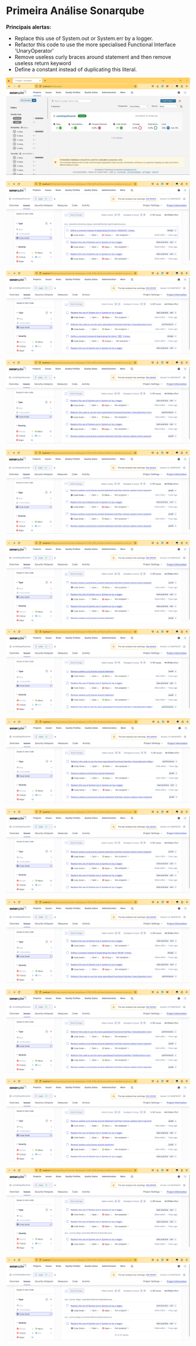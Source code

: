 # Primeira Análise Sonarqube

**Principais alertas:**

- Replace this use of System.out or System.err by a logger.
- Refactor this code to use the more specialised Functional Interface 'UnaryOperator<List>'
- Remove useless curly braces around statement and then remove useless return keyword
- Define a constant instead of duplicating this literal.


![SonarQube Primeira Analise](img/01_sonarqube_primeiro_scan.png)


![SonarQube Primeira Analise](img/02_sonarqube_primeiro_scan.png)


![SonarQube Primeira Analise](img/03_sonarqube_primeiro_scan.png)


![SonarQube Primeira Analise](img/04_sonarqube_primeiro_scan.png)


![SonarQube Primeira Analise](img/05_sonarqube_primeiro_scan.png)


![SonarQube Primeira Analise](img/06_sonarqube_primeiro_scan.png)


![SonarQube Primeira Analise](img/07_sonarqube_primeiro_scan.png)


![SonarQube Primeira Analise](img/08_sonarqube_primeiro_scan.png)


![SonarQube Primeira Analise](img/09_sonarqube_primeiro_scan.png)


![SonarQube Primeira Analise](img/10_sonarqube_primeiro_scan.png)


![SonarQube Primeira Analise](img/11_sonarqube_primeiro_scan.png)


![SonarQube Primeira Analise](img/12_sonarqube_primeiro_scan.png)


![SonarQube Primeira Analise](img/13_sonarqube_primeiro_scan.png)


![SonarQube Primeira Analise](img/14_sonarqube_primeiro_scan.png)




